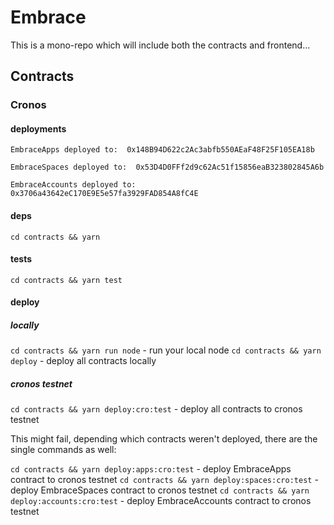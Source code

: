 # Embrace

This is a mono-repo which will include both the contracts and frontend...

## Contracts

### Cronos

#### deployments

```
EmbraceApps deployed to:  0x148B94D622c2Ac3abfb550AEaF48F25F105EA18b

EmbraceSpaces deployed to:  0x53D4D0FFf2d9c62Ac51f15856eaB323802845A6b

EmbraceAccounts deployed to:  0x3706a43642eC170E9E5e57fa3929FAD854A8fC4E
```

#### deps

`cd contracts && yarn`

#### tests

`cd contracts && yarn test`

#### deploy

##### locally

`cd contracts && yarn run node` - run your local node
`cd contracts && yarn deploy` - deploy all contracts locally

##### cronos testnet

`cd contracts && yarn deploy:cro:test` - deploy all contracts to cronos testnet

This might fail, depending which contracts weren't deployed, there are the single commands as well:

`cd contracts && yarn deploy:apps:cro:test` - deploy EmbraceApps contract to cronos testnet
`cd contracts && yarn deploy:spaces:cro:test` - deploy EmbraceSpaces contract to cronos testnet
`cd contracts && yarn deploy:accounts:cro:test` - deploy EmbraceAccounts contract to cronos testnet
